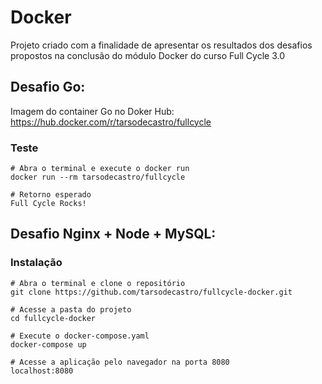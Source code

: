 # Docker

Projeto criado com a finalidade de apresentar os resultados dos desafios propostos na conclusão do módulo Docker do curso Full Cycle 3.0

## Desafio Go:

Imagem do container Go no Doker Hub: \
<a href="https://hub.docker.com/r/tarsodecastro/fullcycle" target="_blank">https://hub.docker.com/r/tarsodecastro/fullcycle</a>

### Teste
```
# Abra o terminal e execute o docker run
docker run --rm tarsodecastro/fullcycle

# Retorno esperado
Full Cycle Rocks!

```

## Desafio Nginx + Node + MySQL:

### Instalação

```
# Abra o terminal e clone o repositório
git clone https://github.com/tarsodecastro/fullcycle-docker.git

# Acesse a pasta do projeto
cd fullcycle-docker

# Execute o docker-compose.yaml
docker-compose up

# Acesse a aplicação pelo navegador na porta 8080
localhost:8080
```